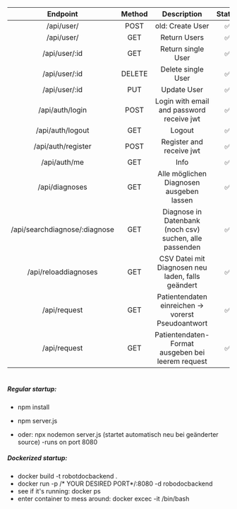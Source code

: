 | Endpoint | Method | Description | Status |
|:--------:|:------:|:-----------:|:------:|
| /api/user/         | POST   | old: Create User                          |✅|
| /api/user/         | GET    | Return Users                              |✅|
| /api/user/:id      | GET    | Return single User                        |✅|
| /api/user/:id      | DELETE | Delete single User                        |✅|
| /api/user/:id      | PUT    | Update User                               |✅|
| /api/auth/login    | POST   | Login with email and password receive jwt |✅|
| /api/auth/logout   | GET    | Logout                                    |✅|
| /api/auth/register | POST   | Register and receive jwt                  |✅|
| /api/auth/me       | GET    | Info                                      |✅|
| /api/diagnoses| GET | Alle möglichen Diagnosen ausgeben lassen | ✅ |
| /api/searchdiagnose/:diagnose | GET | Diagnose in Datenbank (noch csv) suchen, alle passenden | ✅ |
| /api/reloaddiagnoses | GET | CSV Datei mit Diagnosen neu laden, falls geändert | ✅ |
|/api/request | GET | Patientendaten einreichen -> vorerst Pseudoantwort | ✅ |
|/api/request | GET | Patientendaten-Format ausgeben bei leerem request | ✅ |
#
##### Regular startup:
- npm install
  
- npm server.js
- oder: npx nodemon server.js (startet automatisch neu bei geänderter source)
	-runs on port 8080

##### Dockerized startup:
- docker build -t robotdocbackend .
- docker run -p /* YOUR DESIRED PORT*/:8080 -d robodocbackend
- see if it's running: docker ps 
- enter container to mess around: docker excec -it <container id from docker ps> /bin/bash

